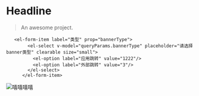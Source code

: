 # Headline

> An awesome project.

```JS
   <el-form-item label="类型" prop="bannerType">
        <el-select v-model="queryParams.bannerType" placeholder="请选择banner类型" clearable size="small">
          <el-option label="应用跳转" value="1222"/>
          <el-option label="外部跳转" value="3"/>
        </el-select>
      </el-form-item>
```

![嘻嘻嘻嘻](https://files.catbox.moe/i2002t.jpg)
